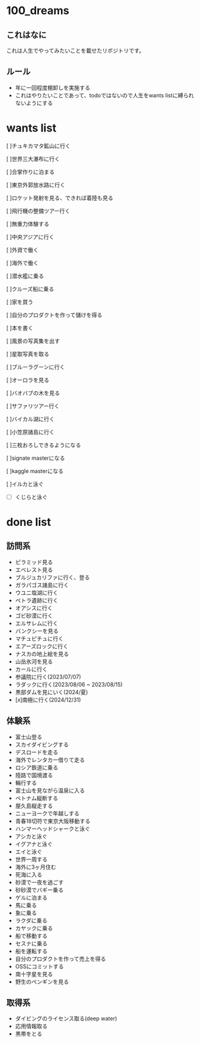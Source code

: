 # 100_dreams

## これはなに
これは人生でやってみたいことを載せたリポジトリです。

## ルール
- 年に一回程度棚卸しを実施する
- これはやりたいことであって、todoではないので人生をwants listに縛られないようにする

# wants list


[ ]チュキカマタ鉱山に行く

[ ]世界三大瀑布に行く

[ ]合掌作りに泊まる

[ ]東京外郭放水路に行く

[ ]ロケット発射を見る、できれば着陸も見る

[ ]飛行機の整備ツアー行く

[ ]無重力体験する

[ ]中央アジアに行く

[ ]外資で働く

[ ]海外で働く

[ ]潜水艦に乗る

[ ]クルーズ船に乗る

[ ]家を買う

[ ]自分のプロダクトを作って儲けを得る

[ ]本を書く

[ ]風景の写真集を出す

[ ]星取写真を取る

[ ]ブルーラグーンに行く

[ ]オーロラを見る

[ ]バオバブの木を見る

[ ]サファリツアー行く

[ ]バイカル湖に行く

[ ]小笠原諸島に行く

[ ]三枚おろしできるようになる

[ ]signate masterになる

[ ]kaggle masterになる

[ ]イルカと泳ぐ

- [ ] くじらと泳ぐ

# done list
## 訪問系

- ピラミッド見る
- エベレスト見る
- ブルジュカリファに行く、登る
- ガラパゴス諸島に行く
- ウユニ塩湖に行く
- ペトラ遺跡に行く
- オアシスに行く
- ゴビ砂漠に行く
- エルサレムに行く
- バンクシーを見る
- マチュピチュに行く
- エアーズロックに行く
- ナスカの地上絵を見る
- 山岳氷河を見る
- カールに行く
- 参議院に行く(2023/07/07)
- ラダックに行く(2023/08/06 ~ 2023/08/15) 
- 黒部ダムを見にいく(2024/夏)
- [x]南極に行く(2024/12/31)

## 体験系
- 富士山登る
- スカイダイビングする
- デスロードを走る
- 海外でレンタカー借りて走る
- ロシア鉄道に乗る
- 陸路で国境渡る
- 輪行する
- 富士山を見ながら温泉に入る
- ベトナム縦断する
- 屋久島縦走する
- ニューヨークで年越しする
- 青春18切符で東京大阪移動する
- ハンマーヘッドシャークと泳ぐ
- アシカと泳ぐ
- イグアナと泳ぐ
- エイと泳ぐ
- 世界一周する
- 海外に3ヶ月住む
- 死海に入る
- 砂漠で一夜を過ごす
- 砂砂漠でバギー乗る
- ゲルに泊まる
- 馬に乗る
- 象に乗る
- ラクダに乗る
- カヤックに乗る
- 船で移動する
- セスナに乗る
- 船を運転する
- 自分のプロダクトを作って売上を得る
- OSSにコミットする
- 南十字星を見る
- 野生のペンギンを見る

## 取得系
- ダイビングのライセンス取る(deep water)
- 応用情報取る
- 黒帯をとる